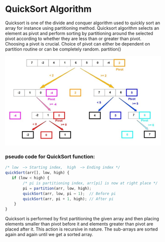# QuickSort Algorithm
Quicksort is one of the divide and conquer algorithm used to quickly sort an array for instance using partitioning method. Quicksort algorithm selects an element as pivot and perform sorting by partitioning around the selected pivot according to whether they are less than or greater than pivot. 
Choosing a pivot is crucial. Choice of pivot can either be dependent on partition routine or can be completely random. 
partition()

![Quicksort](https://github.com/RohithChevvakula/Quicksort-Visualization/blob/main/Picture1.jpg)
### pseudo code for QuickSort function:
```JavaScript
/* low  –> Starting index,  high  –> Ending index */
quickSort(arr[], low, high) {
   if (low < high) {
        /* pi is partitioning index, arr[pi] is now at right place */
        pi = partition(arr, low, high);
        quickSort(arr, low, pi – 1);  // Before pi
        quickSort(arr, pi + 1, high); // After pi
    }
}
```

Quicksort is performed by first partitioning the given array and then placing elements smaller than pivot before it and elements greater than pivot are placed after it. This action is recursive in nature. The sub-arrays are sorted again and again until we get a sorted array. 
